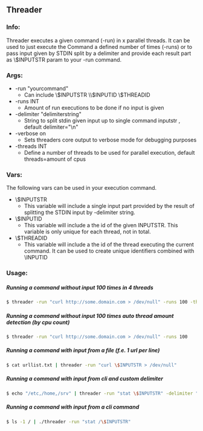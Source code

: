 

## Threader

### Info:
Threader executes a given command (-run) in x parallel threads. It can be used to
just execute the Command a defined number of times (-runs) or to pass input given
by STDIN split by a delimiter and provide each result part as \\$INPUTSTR param to
your -run command. 

### Args: 
* -run \"yourcommand\" 
  * Can include \\$INPUTSTR \\$INPUTID \\$THREADID
* -runs INT 
  * Amount of run executions to be done if no input is given
* -delimiter \"delimiterstring\" 
  * String to split stdin given input up to single command inputstr , default delimiter=\"\\n\"
* -verbose on 
  * Sets threaders core output to verbose mode for debugging purposes
* -threads INT 
  * Define a number of threads to be used for parallel execution, default threads=amount of cpus
### Vars: 
The following vars can be used in your execution command.
* \\$INPUTSTR    
  * This variable will include a single input part provided by the result of splitting the STDIN input by -delimiter string.
* \\$INPUTID     
  * This variable will include a the id of the given INPUTSTR. This variable is only unique for each thread, not in total.
* \\$THREADID    
  * This variable will include a the id of the thread executing the current command. It can be used to create unique identifiers combined with \INPUTID



### Usage:

##### Running a command without input 100 times in 4 threads
 ```sh
$ threader -run "curl http://some.domain.com > /dev/null" -runs 100 -threads 4
```
##### Running a command without input 100 times auto thread amount detection (by cpu count)
 ```sh
$ threader -run "curl http://some.domain.com > /dev/null" -runs 100
```
##### Running a command with input from a file (f.e. 1 url per line)
 ```sh
$ cat urllist.txt | threader -run "curl \$INPUTSTR > /dev/null"
```
##### Running a command with input from cli and custom delimiter
 ```sh
$ echo "/etc,/home,/srv" | threader -run "stat \$INPUTSTR" -delimiter "," 
```
##### Running a command with input from a cli command
 ```sh
$ ls -1 / | ./threader -run "stat /\$INPUTSTR"
```





